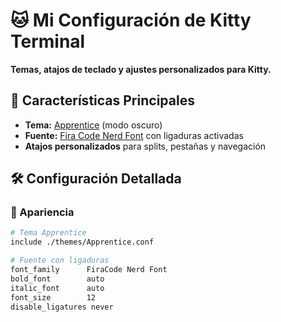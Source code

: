 # 🐱 Mi Configuración de Kitty Terminal  

**Temas, atajos de teclado y ajustes personalizados para Kitty.**  

## 🎨 Características Principales
- **Tema:** [Apprentice](https://github.com/dexpota/kitty-themes) (modo oscuro)  
- **Fuente:** [Fira Code Nerd Font](https://www.nerdfonts.com/) con ligaduras activadas  
- **Atajos personalizados** para splits, pestañas y navegación  

## 🛠️ Configuración Detallada
### 🔧 Apariencia
```bash
# Tema Apprentice
include ./themes/Apprentice.conf

# Fuente con ligaduras
font_family      FiraCode Nerd Font
bold_font        auto
italic_font      auto
font_size        12
disable_ligatures never
